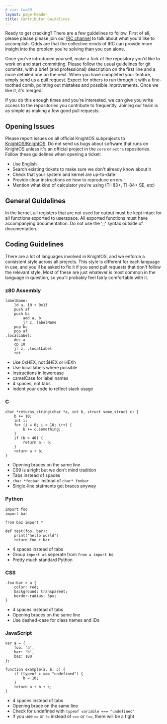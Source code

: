 ```yaml
---
# vim: tw=80
layout: page-header
title: Contributor Guidelines
---
```


Ready to get cracking? There are a few guidelines to follow. First of all,
please please please join our [IRC
channel](http://webchat.freenode.net/?channels=knightos&uio=d4) to talk about
what you'd like to accomplish. Odds are that the collective minds of IRC can
provide more insight into the problem you're solving than you can alone.

Once you've introduced yourself, make a fork of the repository you'd like to
work on and start committing. Please follow the usual guidelines for git
commits, with a brief (and professional) description on the first line and a
more detailed one on the next. When you have completed your feature, simply send
us a pull request. Expect for others to run through it with a fine-toothed comb,
pointing out mistakes and possible improvements. Once we like it, it's merged!

If you do this enough times and you're interested, we can give you write access
to the repositories you contribute to frequently. Joining our team is as simple
as making a few good pull requests.

## Opening Issues

Please report issues on all official KnightOS subprojects to
[KnightOS/KnightOS](https://github.com/KnightOS/KnightOS/issues). Do not send us
bugs about software that runs on KnightOS unless it's an official project in the
`core` or `extra` repositories. Follow these guidelines when opening a ticket:

* Use English
* Search existing tickets to make sure we don't already know about it
* Check that your system and kernel are up-to-date
* Provide clear instructions on how to reproduce errors
* Mention what kind of calculator you're using (TI-83+, TI-84+ SE, etc)

## General Guidelines

In the kernel, all registers that are not used for output must be kept intact
for all functions exported to userspace. All exported functions must have
accompanying documentation. Do not use the ';;' syntax outside of documentation.

## Coding Guidelines

There are a lot of languages involved in KnightOS, and we enforce a consistent
style across all projects. This style is different for each language in use, and
you'll be asked to fix it if you send pull requests that don't follow the
relevant style. Most of these are just whatever is most common in the language
in question, so you'll probably feel fairly comfortable with it.

### z80 Assembly

    labelName:
        ld a, 10 + 0x13
        push af
        push bc
            add a, b
            jr c, labelName
        pop bc
        pop af
    .localLabel:
        dec a
        cp 10
        jr z, .localLabel
        ret

* Use 0xHEX, not $HEX or HEXh
* Use local labels where possible
* Instructions in lowercase
* camelCase for label names
* 4 spaces, not tabs
* Indent your code to reflect stack usage

### C

    char *returns_string(char *a, int b, struct some_struct c) {
    	b += 10;
    	int i;
    	for (i = 0; i < 10; i++) {
    		b += c.something;
    	}
        if (b > 40) {
            return a - b;
        }
    	return a + b;
    }

* Opening braces on the same line
* C99 is alright but we don't mind tradition
* Tabs instead of spaces
* `char *foobar` instead of `char* foobar`
* Single-line statments get braces anyway

### Python

    import foo
    import bar

    from baz import *

    def test(foo, bar):
        print("hello world")
        return foo + bar

* 4 spaces instead of tabs
* Group `import a`s seperate from `from a import b`s
* Pretty much standard Python

### CSS

    .foo-bar > a {
        color: red;
        background: transparent;
        border-radius: 5px;
    }

* 4 spaces instead of tabs
* Opening braces on the same line
* Use dashed-case for class names and IDs

### JavaScript

    var a = {
        foo: 'a',
        bar: 'b',
        baz: 100
    };

    function example(a, b, c) {
        if (typeof c === "undefined") {
            b = 10;
        }
        return a + b + c;
    }

* 4 spaces instead of tabs
* Opening brace on the same line
* Check for undefined with `typeof variable === "undefined"`
* If you use `==` or `!=` instead of `===` or `!==`, there will be a fight

